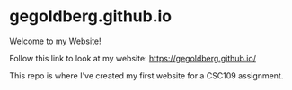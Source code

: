 # gegoldberg.github.io

Welcome to my Website!

Follow this link to look at my website: https://gegoldberg.github.io/

This repo is where I've created my first website for a CSC109 assignment.